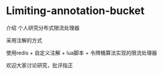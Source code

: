 # Limiting-annotation-bucket


介绍
个人研究分布式限流处理器

采用注解的方式

使用redis + 自定义注解 + lua脚本 + 令牌桶算法实现的限流处理器

欢迎大家讨论研究，批评指正
